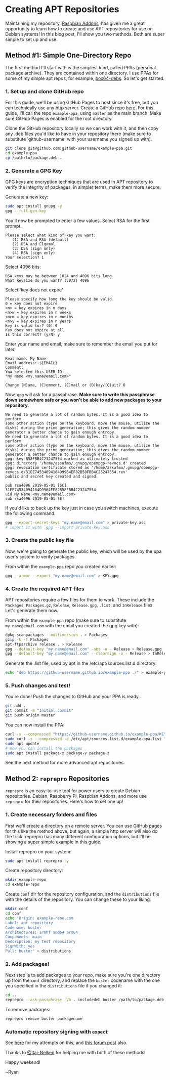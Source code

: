 # Creating APT Repositories

Maintaining my repository, [Raspbian Addons](https://raspbian-addons.org), has given me a great opportunity to learn how to create and use APT repositories for use on Debian systems! In this blog post, I'll show you two methods. Both are super simple to set up and use.

## Method #1: Simple One-Directory Repo

The first method I'll start with is the simplest kind, called PPAs (personal package archive). They are contained within one directory. I use PPAs for some of my simple apt repos, for example, [box64-debs](https://github.com/ryanfortner/box64-debs). So let's get started.

### 1. Set up and clone GitHub repo

For this guide, we'll be using GitHub Pages to host since it's free, but you can technically use any http server. Create a GitHub repo [here](https://github.com/new). For this guide, I'll call the repo `example-ppa`, using `master` as the main branch. Make sure GitHub Pages is enabled for the root directory.

Clone the GitHub repository locally so we can work with it, and then copy any .deb files you'd like to have in your repository there (make sure to substitute 'github-username' with your username you signed up with).

```bash
git clone git@github.com:github-username/example-ppa.git
cd example-ppa
cp /path/to/package.deb .
```

### 2. Generate a GPG Key

GPG keys are encryption techniques that are used in APT repository to verify the integrity of packages, in simpler terms, make them more secure.

Generate a new key:

```bash
sudo apt install gnupg -y
gpg --full-gen-key
```

You'll now be prompted to enter a few values. Select RSA for the first prompt.

```
Please select what kind of key you want:
   (1) RSA and RSA (default)
   (2) DSA and Elgamal
   (3) DSA (sign only)
   (4) RSA (sign only)
Your selection? 1
```

Select 4096 bits:

```
RSA keys may be between 1024 and 4096 bits long.
What keysize do you want? (3072) 4096
```

Select 'key does not expire'

```
Please specify how long the key should be valid.
0 = key does not expire
<n> = key expires in n days
<n>w = key expires in n weeks
<n>m = key expires in n months
<n>y = key expires in n years
Key is valid for? (0) 0
Key does not expire at all
Is this correct? (y/N) y
```

Enter your name and email, make sure to remember the email you put for later.

```
Real name: My Name
Email address: ${EMAIL}
Comment:
You selected this USER-ID:
"My Name <my.name@email.com>"

Change (N)ame, (C)omment, (E)mail or (O)kay/(Q)uit? O
```

Now, `gpg` will ask for a passphrase. **Make sure to write this passphrase down somewhere safe or you won't be able to add new packages to your repository.**

```
We need to generate a lot of random bytes. It is a good idea to perform
some other action (type on the keyboard, move the mouse, utilize the
disks) during the prime generation; this gives the random number
generator a better chance to gain enough entropy.
We need to generate a lot of random bytes. It is a good idea to perform
some other action (type on the keyboard, move the mouse, utilize the
disks) during the prime generation; this gives the random number
generator a better chance to gain enough entropy.
gpg: key B58FBB4C23247554 marked as ultimately trusted
gpg: directory '/home/assafmo/.gnupg/openpgp-revocs.d' created
gpg: revocation certificate stored as '/home/assafmo/.gnupg/openpgp-revocs.d/31EE74534094184D9964EF82B58FBB4C23247554.rev'
public and secret key created and signed.

pub rsa4096 2019-05-01 [SC]
31EE74534094184D9964EF82B58FBB4C23247554
uid My Name <my.name@email.com>
sub rsa4096 2019-05-01 [E]
```

If you'd like to back up the key just in case you switch machines, execute the following command.

```bash
gpg --export-secret-keys "my.name@email.com" > private-key.asc
# import it with `gpg --import private-key.asc`
```

### 3. Create the public key file

Now, we're going to generate the public key, which will be used by the ppa user's system to verify packages.

From within the `example-ppa` repo you created earlier:

```bash
gpg --armor --export "my.name@email.com" > KEY.gpg
```

### 4. Create the required APT files

APT repositories require a few files for them to work. These include the `Packages`, `Packages.gz`, `Release`, `Release.gpg`, `.list`, and `InRelease` files. Let's generate them now.

From within the `example-ppa` repo (make sure to substitute `my.name@email.com` with the email you created the gpg key with):

```bash
dpkg-scanpackages --multiversion . > Packages
gzip -k -f Packages
apt-ftparchive release . > Release
gpg --default-key "my.name@email.com" -abs -o - Release > Release.gpg
gpg --default-key "my.name@email.com" --clearsign -o - Release > InRelease
```

Generate the .list file, used by apt in the /etc/apt/sources.list.d directory:

```bash
echo "deb https://github-username.github.io/example-ppa ./" > example-ppa.list
```

### 5. Push changes and test!

You're done! Push the changes to GitHub and your PPA is ready.

```bash
git add .
git commit -m "Initial commit"
git push origin master
```

You can now install the PPA:

```bash
curl -s --compressed "https://github-username.github.io/example-ppa/KEY.gpg" | sudo apt-key add -
sudo curl -s --compressed -o /etc/apt/sources.list.d/example-ppa.list "https://ryanfortner.github.io/example-ppa/example-ppa.list"
sudo apt update
# now you can install the packages
sudo apt install package-x package-y package-z
```

See the next method for more advanced apt repositories.

## Method 2: `reprepro` Repositories

`reprepro` is an easy-to-use tool for power users to create Debian repositories. Debian, Raspberry Pi, Raspbian Addons, and more use `reprepro` for their repositories. Here's how to set one up!

### 1. Create necessary folders and files

First we'll create a directory on a remote server. You can use GitHub pages for this like the method above, but again, a simple http server will also do the trick. reprepro has many different configuration options, but I'll be showing a super simple example in this guide.

Install reprepro on your system: 

```bash
sudo apt install reprepro -y
```

Create repository directory:

```bash
mkdir example-repo
cd example-repo
```

Create `conf` dir for the repository configuration, and the `distributions` file with the details of the repository. You can change these to your liking.

```bash
mkdir conf
cd conf
echo "Origin: example-repo.com
Label: apt repository
Codename: buster
Architectures: armhf amd64 arm64
Components: main
Description: my test repository
SignWith: yes
Pull: buster" > distributions
```

### 2. Add packages!

Next step is to add packages to your repo, make sure you're one directory up from the `conf` directory, and replace the `buster` codename with the one you specified in the `distributions` file if you changed it:

```bash
cd ..
reprepro --ask-passphrase -Vb . includedeb buster /path/to/package.deb
```

To remove packages:

```bash
reprepro remove buster packagename
```

### Automatic repository signing with `expect`

See [here](https://github.com/raspbian-addons/scripts/tree/master/reprepro) for my attempts on this, and [this forum post](https://askubuntu.com/questions/560573/reprepro-is-there-any-chance-to-enter-the-passphrase-via-bash-script) also.

Thanks to [@Itai-Nelken](https://github.com/Itai-Nelken) for helping me with both of these methods!

Happy weekend!

~Ryan